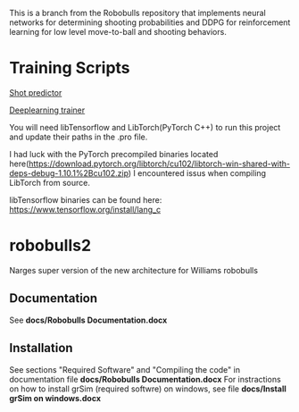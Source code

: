 This is a branch from the Robobulls repository that implements
neural networks for determining shooting probabilities and DDPG for reinforcement learning
for low level move-to-ball and shooting behaviors.

# Training Scripts
[Shot predictor](https://github.com/justinandrewrodney/CanShootTrainer)

[Deeplearning trainer](https://github.com/justinandrewrodney/SSL_DDPG_rSoccer)


You will need libTensorflow and LibTorch(PyTorch C++) to run this project and update
their paths in the .pro file.

I had luck with the PyTorch precompiled binaries located here(https://download.pytorch.org/libtorch/cu102/libtorch-win-shared-with-deps-debug-1.10.1%2Bcu102.zip) 
I encountered issus when compiling LibTorch from source.

libTensorflow binaries can be found here: https://www.tensorflow.org/install/lang_c

robobulls2
==========

Narges super version of the new architecture for Williams robobulls

Documentation
-------------
See **docs/Robobulls Documentation.docx**

Installation
------------
See sections "Required Software" and "Compiling the code" in documentation file **docs/Robobulls Documentation.docx**
For instractions on how to install grSim (required softwre) on windows, see file **docs/Install grSim on windows.docx**

